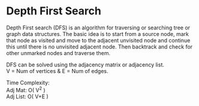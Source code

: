 # Depth First Search   

Depth First search (DFS) is an algorithm for traversing or searching tree or graph data structures. The basic idea is to start from a source node, mark that node as visited and move to the adjacent unvisited node and continue this until there is no unvisited adjacent node. Then backtrack and check for other unmarked nodes and traverse them.  
  
DFS can be solved using the adjacency matrix or adjacency list.  
V = Num of vertices & E = Num of edges. 

Time Complexity:  
Adj Mat:  O( V<sup>2</sup> )  
Adj List: O( V+E )  


    
